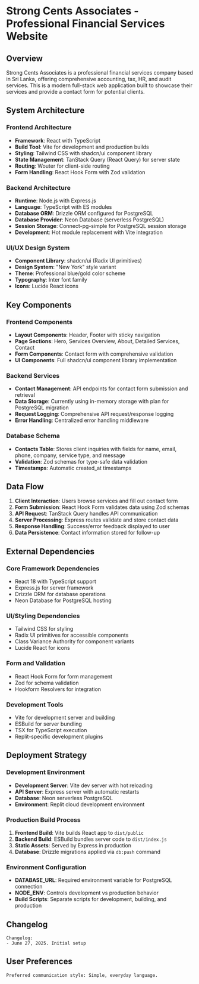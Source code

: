 # Strong Cents Associates - Professional Financial Services Website

## Overview

Strong Cents Associates is a professional financial services company based in Sri Lanka, offering comprehensive accounting, tax, HR, and audit services. This is a modern full-stack web application built to showcase their services and provide a contact form for potential clients.

## System Architecture

### Frontend Architecture
- **Framework**: React with TypeScript
- **Build Tool**: Vite for development and production builds
- **Styling**: Tailwind CSS with shadcn/ui component library
- **State Management**: TanStack Query (React Query) for server state
- **Routing**: Wouter for client-side routing
- **Form Handling**: React Hook Form with Zod validation

### Backend Architecture
- **Runtime**: Node.js with Express.js
- **Language**: TypeScript with ES modules
- **Database ORM**: Drizzle ORM configured for PostgreSQL
- **Database Provider**: Neon Database (serverless PostgreSQL)
- **Session Storage**: Connect-pg-simple for PostgreSQL session storage
- **Development**: Hot module replacement with Vite integration

### UI/UX Design System
- **Component Library**: shadcn/ui (Radix UI primitives)
- **Design System**: "New York" style variant
- **Theme**: Professional blue/gold color scheme
- **Typography**: Inter font family
- **Icons**: Lucide React icons

## Key Components

### Frontend Components
- **Layout Components**: Header, Footer with sticky navigation
- **Page Sections**: Hero, Services Overview, About, Detailed Services, Contact
- **Form Components**: Contact form with comprehensive validation
- **UI Components**: Full shadcn/ui component library implementation

### Backend Services
- **Contact Management**: API endpoints for contact form submission and retrieval
- **Data Storage**: Currently using in-memory storage with plan for PostgreSQL migration
- **Request Logging**: Comprehensive API request/response logging
- **Error Handling**: Centralized error handling middleware

### Database Schema
- **Contacts Table**: Stores client inquiries with fields for name, email, phone, company, service type, and message
- **Validation**: Zod schemas for type-safe data validation
- **Timestamps**: Automatic created_at timestamps

## Data Flow

1. **Client Interaction**: Users browse services and fill out contact form
2. **Form Submission**: React Hook Form validates data using Zod schemas
3. **API Request**: TanStack Query handles API communication
4. **Server Processing**: Express routes validate and store contact data
5. **Response Handling**: Success/error feedback displayed to user
6. **Data Persistence**: Contact information stored for follow-up

## External Dependencies

### Core Framework Dependencies
- React 18 with TypeScript support
- Express.js for server framework
- Drizzle ORM for database operations
- Neon Database for PostgreSQL hosting

### UI/Styling Dependencies
- Tailwind CSS for styling
- Radix UI primitives for accessible components
- Class Variance Authority for component variants
- Lucide React for icons

### Form and Validation
- React Hook Form for form management
- Zod for schema validation
- Hookform Resolvers for integration

### Development Tools
- Vite for development server and building
- ESBuild for server bundling
- TSX for TypeScript execution
- Replit-specific development plugins

## Deployment Strategy

### Development Environment
- **Development Server**: Vite dev server with hot reloading
- **API Server**: Express server with automatic restarts
- **Database**: Neon serverless PostgreSQL
- **Environment**: Replit cloud development environment

### Production Build Process
1. **Frontend Build**: Vite builds React app to `dist/public`
2. **Backend Build**: ESBuild bundles server code to `dist/index.js`
3. **Static Assets**: Served by Express in production
4. **Database**: Drizzle migrations applied via `db:push` command

### Environment Configuration
- **DATABASE_URL**: Required environment variable for PostgreSQL connection
- **NODE_ENV**: Controls development vs production behavior
- **Build Scripts**: Separate scripts for development, building, and production

## Changelog

```
Changelog:
- June 27, 2025. Initial setup
```

## User Preferences

```
Preferred communication style: Simple, everyday language.
```